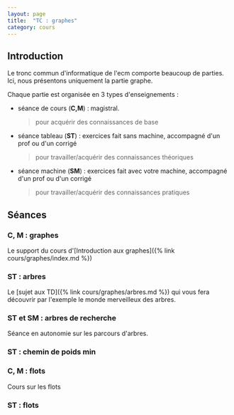 ```yaml
---
layout: page
title:  "TC : graphes"
category: cours
---
```


## Introduction


Le tronc commun d'informatique de l'ecm comporte beaucoup de parties. Ici, nous présentons uniquement la partie graphe.

Chaque partie est organisée en 3 types d'enseignements :

* séance de cours (**C,M**) : magistral.
    > pour acquérir  des connaissances de base
* séance tableau (**ST**) : exercices fait sans machine, accompagné d'un prof ou d'un corrigé
    > pour travailler/acquérir des connaissances théoriques
* séance machine (**SM**) : exercices fait avec votre machine, accompagné d'un prof ou d'un corrigé
    > pour travailler/acquérir des connaissances pratiques

## Séances

### C, M :  graphes

Le support du cours d'[Introduction aux graphes]({% link cours/graphes/index.md %})

### ST : arbres

Le [sujet aux TD]({% link cours/graphes/arbres.md %}) qui vous fera découvrir par l'exemple le monde merveilleux des arbres.

### ST et SM : arbres de recherche

Séance en autonomie sur les parcours d'arbres.

### ST : chemin de poids min

### C, M :  flots

Cours sur les flots

### ST : flots
